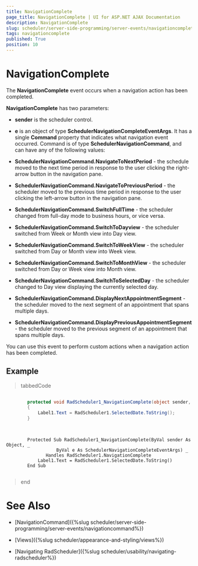 ```yaml
---
title: NavigationComplete
page_title: NavigationComplete | UI for ASP.NET AJAX Documentation
description: NavigationComplete
slug: scheduler/server-side-programming/server-events/navigationcomplete
tags: navigationcomplete
published: True
position: 10
---
```


# NavigationComplete



The __NavigationComplete__ event occurs when a navigation action has been completed.

__NavigationComplete__ has two parameters:

* __sender__ is the scheduler control.

* __e__ is an object of type __SchedulerNavigationCompleteEventArgs__. It has a single __Command__ property that indicates what navigation event occurred. Command is of type __SchedulerNavigationCommand__, and can have any of the following values:

* __SchedulerNavigationCommand.NavigateToNextPeriod__ - the schedule moved to the next time period in response to the user clicking the right-arrow button in the navigation pane.

* __SchedulerNavigationCommand.NavigateToPreviousPeriod__ - the scheduler moved to the previous time period in response to the user clicking the left-arrow button in the navigation pane.

* __SchedulerNavigationCommand.SwitchFullTime__ - the scheduler changed from full-day mode to business hours, or vice versa.

* __SchedulerNavigationCommand.SwitchToDayview__ - the scheduler switched from Week or Month view into Day view.

* __SchedulerNavigationCommand.SwitchToWeekView__ - the scheduler switched from Day or Month view into Week view.

* __SchedulerNavigationCommand.SwitchToMonthView__ - the scheduler switched from Day or Week view into Month view.

* __SchedulerNavigationCommand.SwitchToSelectedDay__ - the scheduler changed to Day view displaying the currently selected day.

* __SchedulerNavigationCommand.DisplayNextAppointmentSegment__ - the scheduler moved to the next segment of an appointment that spans multiple days.

* __SchedulerNavigationCommand.DisplayPreviousAppointmentSegment__ - the scheduler moved to the previous segment of an appointment that spans multiple days.

You can use this event to perform custom actions when a navigation action has been completed.

## Example



>tabbedCode

````C#
	
	    protected void RadScheduler1_NavigationComplete(object sender, SchedulerNavigationCompleteEventArgs e) 
	    { 
	        Label1.Text = RadScheduler1.SelectedDate.ToString(); 
	    }
	
````



````VB.NET
	
	    Protected Sub RadScheduler1_NavigationComplete(ByVal sender As Object, _
	               ByVal e As SchedulerNavigationCompleteEventArgs) _
	           Handles RadScheduler1.NavigationComplete
	        Label1.Text = RadScheduler1.SelectedDate.ToString()
	    End Sub
	
````


>end

# See Also

 * [NavigationCommand]({%slug scheduler/server-side-programming/server-events/navigationcommand%})

 * [Views]({%slug scheduler/appearance-and-styling/views%})

 * [Navigating RadScheduler]({%slug scheduler/usability/navigating-radscheduler%})
